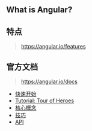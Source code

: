 ## What is Angular?

## 特点

> https://angular.io/features

## 官方文档

> https://angular.io/docs

- [快速开始](https://angular.io/guide/quickstart)
- [Tutorial: Tour of Heroes](https://angular.io/tutorial)
- [核心概念](https://angular.io/guide/architecture)
- [技巧](https://angular.io/guide/i18n)
- [API](https://angular.io/api)

